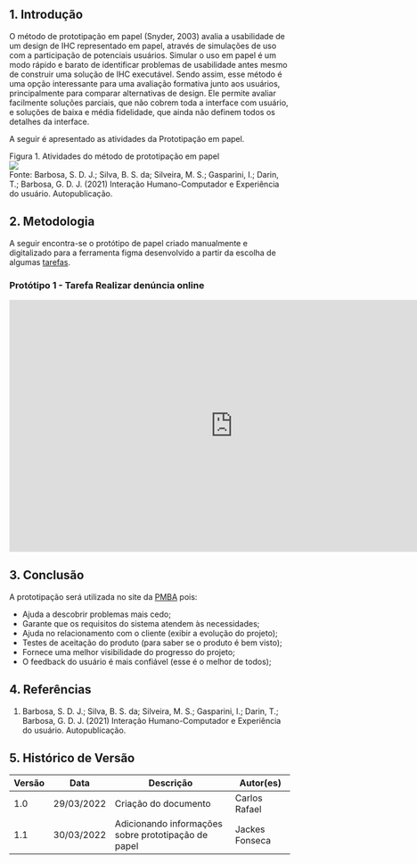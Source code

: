 ## 1. Introdução

O método de prototipação em papel (Snyder, 2003) avalia a usabilidade de um design de IHC
representado em papel, através de simulações de uso com a participação de potenciais usuários. Simular o
uso em papel é um modo rápido e barato de identificar problemas de usabilidade antes mesmo de construir
uma solução de IHC executável. Sendo assim, esse método é uma opção interessante para uma avaliação
formativa junto aos usuários, principalmente para comparar alternativas de design. Ele permite avaliar
facilmente soluções parciais, que não cobrem toda a interface com usuário, e soluções de baixa e média
fidelidade, que ainda não definem todos os detalhes da interface.

A seguir é apresentado as atividades da Prototipação em papel.

<figcaption>Figura 1. Atividades do método de prototipação em papel</figcaption>
<img src="https://user-images.githubusercontent.com/53023400/160853915-a4094e04-a118-4618-b54c-7d2ec84abeca.png">
<figcaption>Fonte: Barbosa, S. D. J.; Silva, B. S. da; Silveira, M. S.; Gasparini, I.; Darin, T.; Barbosa, G. D. J. (2021) Interação Humano-Computador e Experiência do usuário. Autopublicação.</figcaption>

## 2. Metodologia

A seguir encontra-se o protótipo de papel criado manualmente e digitalizado para a ferramenta figma desenvolvido a partir da escolha de algumas [tarefas](../../design_avaliacao_desenvolvimento/nivel_1/planejamento_analise_tarefas.md).

### Protótipo 1 - Tarefa Realizar denúncia online

<iframe style="border: 1px solid rgba(0, 0, 0, 0.1);" width="800" height="450" src="https://www.figma.com/embed?embed_host=share&url=https%3A%2F%2Fwww.figma.com%2Ffile%2F4QVXc88UHCaQML2sfYLFUV%2FUntitled%3Fnode-id%3D0%253A1" allowfullscreen></iframe>


## 3. Conclusão

A prototipação será utilizada no site da [PMBA](../../index.md) pois:

* Ajuda a descobrir problemas mais cedo;
* Garante que os requisitos do sistema atendem às necessidades;
* Ajuda no relacionamento com o cliente (exibir a evolução do projeto);
* Testes de aceitação do produto (para saber se o produto é bem visto);
* Fornece uma melhor visibilidade do progresso do projeto;
* O feedback do usuário é mais confiável (esse é o melhor de todos);

## 4. Referências
1. Barbosa, S. D. J.; Silva, B. S. da; Silveira, M. S.; Gasparini, I.; Darin, T.; Barbosa, G. D. J. (2021) Interação Humano-Computador e Experiência do usuário. Autopublicação.

## 5. Histórico de Versão

| Versão |  Data  |        Descrição        |     Autor(es)     | 
|--------|--------|-------------------------|-------------------|
| 1.0    | 29/03/2022        | Criação do documento    |                  Carlos Rafael |
| 1.1    | 30/03/2022        | Adicionando informações sobre prototipação de papel    |Jackes Fonseca |
